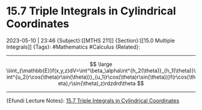 # 15.7 Triple Integrals in Cylindrical Coordinates
2023-05-10 | 23:46
{Subject}:[[MTHS 211]]
{Section}:[[15.0 Multiple Integrals]]
{Tags}: #Mathematics #Calculus 
{Related}:

--- 

$$
\large
\iiint_{\mathbb{E}}f(x,y,z)dV=\int^\beta_\alpha\int^{h_2(\theta)}_{h_1(\theta)}\int^{u_2(r\cos(\theta)r\sin(\theta))}_{u_1(r\cos(\theta)r\sin(\theta))}f(r\cos(\theta),r\sin(\theta),z)rdzdrd\theta
$$

--- 
{Efundi Lecture Notes}: [15.7 Triple Integrals in Cylindrical Coordinates](https://efundi.nwu.ac.za/access/content/group/4c4529f0-7790-4dc7-9390-8f7cd29c9a77/2021/English/Lecture%20Notes/MTHS211%20-%20Lecture%2018%20-%20Cylindrical%20Coordinates.pdf)